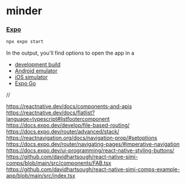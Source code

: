 # minder

### [Expo](https://expo.dev)

```bash
npx expo start
```

In the output, you'll find options to open the app in a

- [development build](https://docs.expo.dev/develop/development-builds/introduction/)
- [Android emulator](https://docs.expo.dev/workflow/android-studio-emulator/)
- [iOS simulator](https://docs.expo.dev/workflow/ios-simulator/)
- [Expo Go](https://expo.dev/go)

//

https://reactnative.dev/docs/components-and-apis
https://reactnative.dev/docs/flatlist?language=typescript#listfootercomponent
https://docs.expo.dev/develop/file-based-routing/
https://docs.expo.dev/router/advanced/stack/
https://reactnavigation.org/docs/navigation-prop/#setoptions
https://docs.expo.dev/router/navigating-pages/#imperative-navigation
https://docs.expo.dev/ui-programming/react-native-styling-buttons/
https://github.com/davidhartsough/react-native-simi-comps/blob/main/src/components/FAB.tsx
https://github.com/davidhartsough/react-native-simi-comps-example-app/blob/main/src/index.tsx
